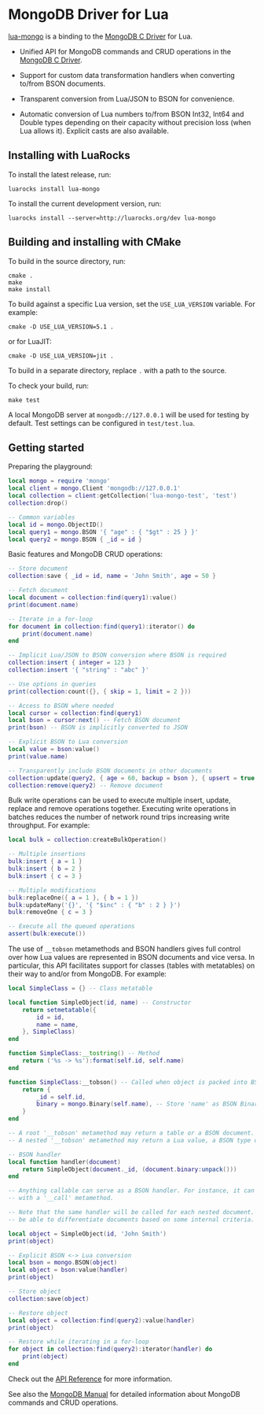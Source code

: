 MongoDB Driver for Lua
======================

[lua-mongo] is a binding to the [MongoDB C Driver] for Lua.

* Unified API for MongoDB commands and CRUD operations in the [MongoDB C Driver].

* Support for custom data transformation handlers when converting to/from BSON documents.

* Transparent conversion from Lua/JSON to BSON for convenience.

* Automatic conversion of Lua numbers to/from BSON Int32, Int64 and Double types depending on their
  capacity without precision loss (when Lua allows it). Explicit casts are also available.


Installing with LuaRocks
------------------------

To install the latest release, run:

	luarocks install lua-mongo

To install the current development version, run:

	luarocks install --server=http://luarocks.org/dev lua-mongo


Building and installing with CMake
----------------------------------

To build in the source directory, run:

	cmake .
	make
	make install

To build against a specific Lua version, set the `USE_LUA_VERSION` variable. For example:

	cmake -D USE_LUA_VERSION=5.1 .

or for LuaJIT:

	cmake -D USE_LUA_VERSION=jit .

To build in a separate directory, replace `.` with a path to the source.

To check your build, run:

	make test

A local MongoDB server at `mongodb://127.0.0.1` will be used for testing by default. Test settings
can be configured in `test/test.lua`.


Getting started
---------------

Preparing the playground:

```Lua
local mongo = require 'mongo'
local client = mongo.Client 'mongodb://127.0.0.1'
local collection = client:getCollection('lua-mongo-test', 'test')
collection:drop()

-- Common variables
local id = mongo.ObjectID()
local query1 = mongo.BSON '{ "age" : { "$gt" : 25 } }'
local query2 = mongo.BSON { _id = id }
```

Basic features and MongoDB CRUD operations:

```Lua
-- Store document
collection:save { _id = id, name = 'John Smith', age = 50 }

-- Fetch document
local document = collection:find(query1):value()
print(document.name)

-- Iterate in a for-loop
for document in collection:find(query1):iterator() do
	print(document.name)
end

-- Implicit Lua/JSON to BSON conversion where BSON is required
collection:insert { integer = 123 }
collection:insert '{ "string" : "abc" }'

-- Use options in queries
print(collection:count({}, { skip = 1, limit = 2 }))

-- Access to BSON where needed
local cursor = collection:find(query1)
local bson = cursor:next() -- Fetch BSON document
print(bson) -- BSON is implicitly converted to JSON

-- Explicit BSON to Lua conversion
local value = bson:value()
print(value.name)

-- Transparently include BSON documents in other documents
collection:update(query2, { age = 60, backup = bson }, { upsert = true }) -- Update document
collection:remove(query2) -- Remove document
```

Bulk write operations can be used to execute multiple insert, update, replace and remove operations
together. Executing write operations in batches reduces the number of network round trips increasing
write throughput. For example:

```Lua
local bulk = collection:createBulkOperation()

-- Multiple insertions
bulk:insert { a = 1 }
bulk:insert { b = 2 }
bulk:insert { c = 3 }

-- Multiple modifications
bulk:replaceOne({ a = 1 }, { b = 1 })
bulk:updateMany('{}', '{ "$inc" : { "b" : 2 } }')
bulk:removeOne { c = 3 }

-- Execute all the queued operations
assert(bulk:execute())
```

The use of `__tobson` metamethods and BSON handlers gives full control over how Lua values are
represented in BSON documents and vice versa. In particular, this API facilitates support for
classes (tables with metatables) on their way to and/or from MongoDB. For example:

```Lua
local SimpleClass = {} -- Class metatable

local function SimpleObject(id, name) -- Constructor
	return setmetatable({
		id = id,
		name = name,
	}, SimpleClass)
end

function SimpleClass:__tostring() -- Method
	return ('%s -> %s'):format(self.id, self.name)
end

function SimpleClass:__tobson() -- Called when object is packed into BSON
	return {
		_id = self.id,
		binary = mongo.Binary(self.name), -- Store 'name' as BSON Binary for example
	}
end

-- A root '__tobson' metamethod may return a table or a BSON document.
-- A nested '__tobson' metamethod may return a Lua value, a BSON type or a BSON document.

-- BSON handler
local function handler(document)
	return SimpleObject(document._id, (document.binary:unpack()))
end

-- Anything callable can serve as a BSON handler. For instance, it can be a table or a userdata
-- with a '__call' metamethod.

-- Note that the same handler will be called for each nested document. Thus, the handler should
-- be able to differentiate documents based on some internal criteria.

local object = SimpleObject(id, 'John Smith')
print(object)

-- Explicit BSON <-> Lua conversion
local bson = mongo.BSON(object)
local object = bson:value(handler)
print(object)

-- Store object
collection:save(object)

-- Restore object
local object = collection:find(query2):value(handler)
print(object)

-- Restore while iterating in a for-loop
for object in collection:find(query2):iterator(handler) do
	print(object)
end
```

Check out the [API Reference] for more information.

See also the [MongoDB Manual] for detailed information about MongoDB commands and CRUD operations.


[lua-mongo]: https://github.com/neoxic/lua-mongo
[MongoDB C Driver]: http://mongoc.org
[MongoDB Manual]: https://docs.mongodb.com/manual/
[API Reference]: doc/main.md

